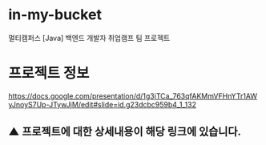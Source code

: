 # in-my-bucket
멀티캠퍼스 [Java] 백엔드 개발자 취업캠프 팀 프로젝트

# 프로젝트 정보
https://docs.google.com/presentation/d/1g3jTCa_763qfAKMmVFHnYTr1AWyJnoyS7Up-JTywJjM/edit#slide=id.g23dcbc959b4_1_132
## ▲ 프로젝트에 대한 상세내용이 해당 링크에 있습니다.
